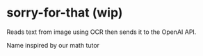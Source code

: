 # sorry-for-that (wip)

Reads text from image using OCR then sends it to the OpenAI API.

Name inspired by our math tutor
